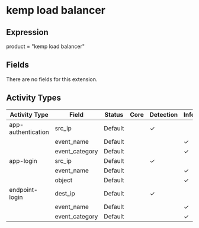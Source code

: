 kemp load balancer
==================

Expression
----------

product = "kemp load balancer"

Fields
------

There are no fields for this extension.

Activity Types
--------------

| Activity Type      | Field          | Status  | Core | Detection | Informational |
| ------------------ | -------------- | ------- | ---- | --------- | ------------- |
| app-authentication | src_ip         | Default |      | &#10003;  |               |
|                    | event_name     | Default |      |           | &#10003;      |
|                    | event_category | Default |      |           | &#10003;      |
| app-login          | src_ip         | Default |      | &#10003;  |               |
|                    | event_name     | Default |      |           | &#10003;      |
|                    | object         | Default |      |           | &#10003;      |
| endpoint-login     | dest_ip        | Default |      | &#10003;  |               |
|                    | event_name     | Default |      |           | &#10003;      |
|                    | event_category | Default |      |           | &#10003;      |

